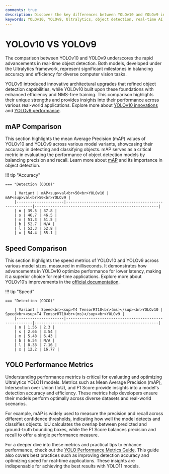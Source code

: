 ```yaml
---
comments: true
description: Discover the key differences between YOLOv10 and YOLOv9 in this comprehensive comparison. Explore advancements in real-time object detection, enhanced accuracy, and efficiency brought by Ultralytics' cutting-edge models. Learn how these models redefine computer vision and edge AI applications for a wide range of industries.
keywords: YOLOv10, YOLOv9, Ultralytics, object detection, real-time AI, edge AI, computer vision, AI models, YOLO comparison
---
```


# YOLOv10 VS YOLOv9

The comparison between YOLOv10 and YOLOv9 underscores the rapid advancements in real-time object detection. Both models, developed under the Ultralytics framework, represent significant milestones in balancing accuracy and efficiency for diverse computer vision tasks.

YOLOv9 introduced innovative architectural upgrades that refined object detection capabilities, while YOLOv10 built upon these foundations with enhanced efficiency and NMS-free training. This comparison highlights their unique strengths and provides insights into their performance across various real-world applications. Explore more about [YOLOv10 innovations](https://docs.ultralytics.com/models/yolov10/) and [YOLOv9 performance](https://www.youtube.com/watch?v=ZF7EAodHn1U&t=1s).

## mAP Comparison

This section highlights the mean Average Precision (mAP) values of YOLOv10 and YOLOv9 across various model variants, showcasing their accuracy in detecting and classifying objects. mAP serves as a critical metric in evaluating the performance of object detection models by balancing precision and recall. Learn more about [mAP](https://www.ultralytics.com/glossary/mean-average-precision-map) and its importance in object detection.

!!! tip "Accuracy"

    === "Detection (COCO)"

    	| Variant | mAP<sup>val<br>50<br>YOLOv10 | mAP<sup>val<br>50<br>YOLOv9 |
    	|---------------------|-------------------------------------------------------|-------------------------------------------------------|
    	| n | 39.5 | 37.8 |
    	| s | 46.7 | 46.5 |
    	| m | 51.3 | 51.5 |
    	| b | 52.7 | N/A |
    	| l | 53.3 | 52.8 |
    	| x | 54.4 | 55.1 |


## Speed Comparison

This section highlights the speed metrics of YOLOv10 and YOLOv9 across various model sizes, measured in milliseconds. It demonstrates how advancements in YOLOv10 optimize performance for lower latency, making it a superior choice for real-time applications. Explore more about YOLOv10’s improvements in the [official documentation](https://docs.ultralytics.com/models/yolov10/).

!!! tip "Speed"

    === "Detection (COCO)"

    	| Variant | Speed<br><sup>T4 TensorRT10<br>(ms)</sup><br>YOLOv10 | Speed<br><sup>T4 TensorRT10<br>(ms)</sup><br>YOLOv9 |
    	|---------------------|-------------------------------------------------------|-------------------------------------------------------|
    	| n | 1.56 | 2.3 |
    	| s | 2.66 | 3.54 |
    	| m | 5.48 | 6.43 |
    	| b | 6.54 | N/A |
    	| l | 8.33 | 7.16 |
    	| x | 12.2 | 16.77 |

## YOLO Performance Metrics

Understanding performance metrics is critical for evaluating and optimizing Ultralytics YOLO11 models. Metrics such as Mean Average Precision (mAP), Intersection over Union (IoU), and F1 Score provide insights into a model's detection accuracy and efficiency. These metrics help developers ensure their models perform optimally across diverse datasets and real-world scenarios.

For example, mAP is widely used to measure the precision and recall across different confidence thresholds, indicating how well the model detects and classifies objects. IoU calculates the overlap between predicted and ground-truth bounding boxes, while the F1 Score balances precision and recall to offer a single performance measure.

For a deeper dive into these metrics and practical tips to enhance performance, check out the [YOLO Performance Metrics Guide](https://docs.ultralytics.com/guides/yolo-performance-metrics). This guide also covers best practices such as improving detection accuracy and optimizing speed for real-time applications. These insights are indispensable for achieving the best results with YOLO11 models.
